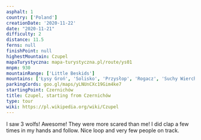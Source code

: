 ```yaml
---
asphalt: 1
country: ['Poland']
creationDate: '2020-11-22'
date: "2020-11-21"
difficulty: 2
distance: 11.5
ferns: null
finishPoint: null
highestMountain: Czupel
mapaTurystyczna: mapa-turystyczna.pl/route/ys01
mnpm: 930
mountainRange: ['Little Beskids']
mountains: ['Łysy Groń', 'Solisko', 'Przysłop', 'Rogacz', 'Suchy Wierch', ]
parkingCords: goo.gl/maps/yLNUnCXc19Gim4ke7
startingPoint: Czernichów
title: Czupel, starting from Czernichów
type: tour
wiki: https://pl.wikipedia.org/wiki/Czupel
---
```


I saw 3 wolfs! Awesome! They were more scared than me! I did clap a few times in my hands and follow.
Nice loop and very few people on track.
